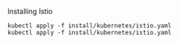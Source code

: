 
Installing Istio

```
kubectl apply -f install/kubernetes/istio.yaml
kubectl apply -f install/kubernetes/istio.yaml
```
